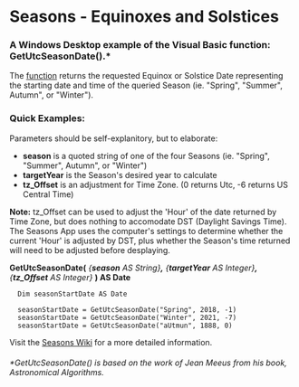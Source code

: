 # Seasons - Equinoxes and Solstices
### A Windows Desktop example of the Visual Basic function: **GetUtcSeasonDate()**.*

The [function](https://github.com/MikishVaughn/Seasons/blob/master/Seasons/Seasons.vb) returns the requested Equinox or Solstice Date representing the starting date and time of the queried Season (ie. "Spring", "Summer", Autumn", or "Winter").  

### **Quick Examples:**
Parameters should be self-explanitory, but to elaborate:
* **season** is a quoted string of one of the four Seasons (ie. "Spring", "Summer", Autumn", or "Winter")
* **targetYear** is the Season's desired year to calculate
* **tz_Offset** is an adjustment for Time Zone. (0 returns Utc, -6 returns US Central Time)

**Note:** tz_Offset can be used to adjust the 'Hour' of the date returned by Time Zone, but does nothing to accomodate DST (Daylight Savings Time). The Seasons App uses the computer's settings to determine whether the current 'Hour' is adjusted by DST, plus whether the Season's time returned will need to be adjusted before desplaying. 

**GetUtcSeasonDate(** _{**season** AS String}**,** {**targetYear** AS Integer}**,** {**tz_Offset** AS Integer}_ **) AS Date**
  
      Dim seasonStartDate AS Date
      
      seasonStartDate = GetUtcSeasonDate("Spring", 2018, -1)
      seasonStartDate = GetUtcSeasonDate("Winter", 2021, -7)
      seasonStartDate = GetUtcSeasonDate("aUtmun", 1888, 0)

Visit the [Seasons Wiki](https://github.com/MikishVaughn/Seasons/wiki) for a more detailed information.

###### *GetUtcSeasonDate() is based on the work of Jean Meeus from his book, Astronomical Algorithms.
